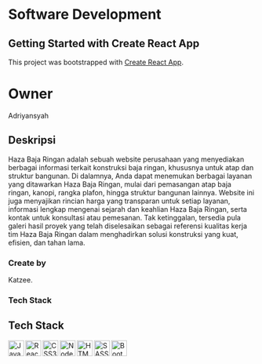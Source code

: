 # Software Development

## Getting Started with Create React App

This project was bootstrapped with [Create React App](https://github.com/facebook/create-react-app).

# Owner

Adriyansyah

## Deskripsi

Haza Baja Ringan adalah sebuah website perusahaan yang menyediakan berbagai informasi terkait konstruksi baja ringan, khususnya untuk atap dan struktur bangunan. Di dalamnya, Anda dapat menemukan berbagai layanan yang ditawarkan Haza Baja Ringan, mulai dari pemasangan atap baja ringan, kanopi, rangka plafon, hingga struktur bangunan lainnya. Website ini juga menyajikan rincian harga yang transparan untuk setiap layanan, informasi lengkap mengenai sejarah dan keahlian Haza Baja Ringan, serta kontak untuk konsultasi atau pemesanan. Tak ketinggalan, tersedia pula galeri hasil proyek yang telah diselesaikan sebagai referensi kualitas kerja tim Haza Baja Ringan dalam menghadirkan solusi konstruksi yang kuat, efisien, dan tahan lama.

### Create by

Katzee.

### Tech Stack

## Tech Stack
<a href="#"><img align="left" alt="JavaScript" title="JavaScript" width="32px" src="https://cdn-icons-png.flaticon.com/128/5968/5968292.png" /></a>
<a href="#"><img align="left" alt="ReactJS" title="ReactJS" width="32px" src="https://i.pinimg.com/564x/82/40/ac/8240ac872c818d2a39ef20d819fdbf0d.jpg" /></a>
<a href="#"><img align="left" alt="CSS3" title="CSS3" width="32px" src="https://i.pinimg.com/564x/c5/f2/65/c5f26598d07ffab009009cc134a6a795.jpg" /></a>
<a href="#"><img align="left" alt="NodeJS" title="NodeJS" width="32px" src="https://i.pinimg.com/564x/08/86/77/0886779176db12da5565ca4b9541e2b8.jpg" /></a>
<a href="#"><img align="left" alt="HTML5" title="HTML5" width="32px" src="https://i.pinimg.com/564x/fb/1e/7f/fb1e7f9db2540c3194a9179094a925e2.jpg" /></a>
<a href="#"><img align="left" alt="SASS" title="SASS" width="32px" src="https://i.pinimg.com/564x/08/4f/0c/084f0cf8b8a5fdff8203d6264b1dd700.jpg" /></a>
<a href="#"><img align="left" alt="Bootstrap" title="Bootstrap" width="32px" src="https://i.pinimg.com/564x/be/d3/0d/bed30ddfa5d434e827c775ac9a3b0d38.jpg" /></a>


